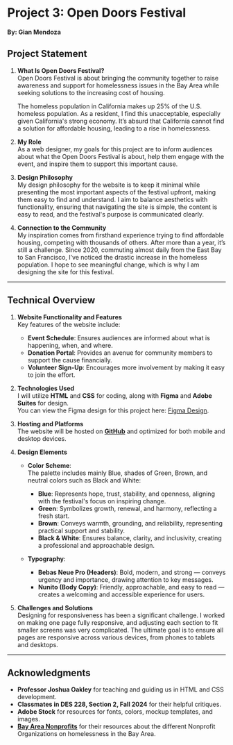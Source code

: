 # Project 3: Open Doors Festival

**By: Gian Mendoza**

## Project Statement

1. **What Is Open Doors Festival?**  
   Open Doors Festival is about bringing the community together to raise awareness and support for homelessness issues in the Bay Area while seeking solutions to the increasing cost of housing.

   The homeless population in California makes up 25% of the U.S. homeless population. As a resident, I find this unacceptable, especially given California's strong economy. It’s absurd that California cannot find a solution for affordable housing, leading to a rise in homelessness.

2. **My Role**  
   As a web designer, my goals for this project are to inform audiences about what the Open Doors Festival is about, help them engage with the event, and inspire them to support this important cause.

3. **Design Philosophy**  
   My design philosophy for the website is to keep it minimal while presenting the most important aspects of the festival upfront, making them easy to find and understand. I aim to balance aesthetics with functionality, ensuring that navigating the site is simple, the content is easy to read, and the festival's purpose is communicated clearly.

4. **Connection to the Community**  
   My inspiration comes from firsthand experience trying to find affordable housing, competing with thousands of others. After more than a year, it’s still a challenge. Since 2020, commuting almost daily from the East Bay to San Francisco, I’ve noticed the drastic increase in the homeless population. I hope to see meaningful change, which is why I am designing the site for this festival.

---

## Technical Overview

1. **Website Functionality and Features**  
   Key features of the website include:  
   - **Event Schedule**: Ensures audiences are informed about what is happening, when, and where.  
   - **Donation Portal**: Provides an avenue for community members to support the cause financially.  
   - **Volunteer Sign-Up**: Encourages more involvement by making it easy to join the effort.

2. **Technologies Used**  
   I will utilize **HTML** and **CSS** for coding, along with **Figma** and **Adobe Suites** for design.  
   You can view the Figma design for this project here: [Figma Design](https://www.figma.com/design/1j5h5PnJaMlfLYYuKgFfOG/DES-228----Festival?node-id=11-164&t=5sv7owOd6UlkPYjF-1).

3. **Hosting and Platforms**  
   The website will be hosted on **[GitHub](https://gi-doza.github.io/projectThreeFestival/)** and optimized for both mobile and desktop devices.

4. **Design Elements**  
   - **Color Scheme**:  
     The palette includes mainly Blue, shades of Green, Brown, and neutral colors such as Black and White:  
     - **Blue**: Represents hope, trust, stability, and openness, aligning with the festival's focus on inspiring change.  
     - **Green**: Symbolizes growth, renewal, and harmony, reflecting a fresh start.  
     - **Brown**: Conveys warmth, grounding, and reliability, representing practical support and stability.  
     - **Black & White**: Ensures balance, clarity, and inclusivity, creating a professional and approachable design.

   - **Typography**:  
     - **Bebas Neue Pro (Headers)**: Bold, modern, and strong — conveys urgency and importance, drawing attention to key messages.  
     - **Nunito (Body Copy)**: Friendly, approachable, and easy to read — creates a welcoming and accessible experience for users.

5. **Challenges and Solutions**  
   Designing for responsiveness has been a significant challenge. I worked on making one page fully responsive, and adjusting each section to fit smaller screens was very complicated. The ultimate goal is to ensure all pages are responsive across various devices, from phones to tablets and desktops.

---

## Acknowledgments

- **Professor Joshua Oakley** for teaching and guiding us in HTML and CSS development.  
- **Classmates in DES 228, Section 2, Fall 2024** for their helpful critiques.  
- **Adobe Stock** for resources for fonts, colors, mockup templates, and images.  
- **[Bay Area Nonprofits](https://www.bayareanonprofits.com/homeless)** for their resources about the different Nonprofit Organizations on homelessness in the Bay Area.